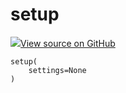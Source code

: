 # setup



[![](https://www.tensorflow.org/images/GitHub-Mark-32px.png)View source on GitHub](https://www.github.com/wandb/client/tree/c129c32964aca6a8509d98a0cc3c9bc46f2d8a4c/wandb/sdk/wandb_setup.py#L246-L248)






<pre><code>setup(
    settings=None
)</code></pre>



